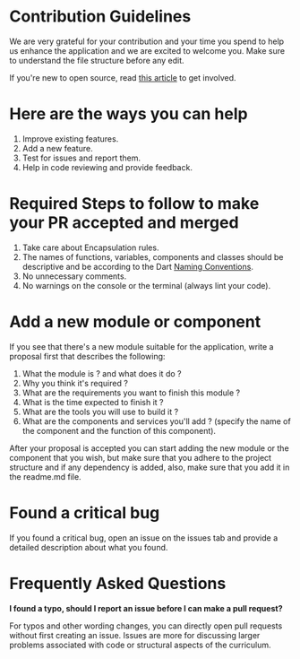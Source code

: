 # Contribution Guidelines
We are very grateful for your contribution and your time you spend to help us enhance the application and we are excited to welcome you. 
Make sure to understand the file structure before any edit.

If you're new to open source, read [this article](https://dvmhmdsd.me/blog/open-source/) to get involved.

# Here are the ways you can help
1. Improve existing features.
2. Add a new feature.
3. Test for issues and report them.
4. Help in code reviewing and provide feedback.

# Required Steps to follow to make your PR accepted and merged
1. Take care about Encapsulation rules.
2. The names of functions, variables, components and classes should be descriptive 
and be according to the Dart [Naming Conventions](https://dart.dev/guides/language/effective-dart/style).
3. No unnecessary comments.
4. No warnings on the console or the terminal (always lint your code).

# Add a new module or component
If you see that there's a new module suitable for the application, write a proposal first that describes the following:
1. What the module is ? and what does it do ?
2. Why you think it's required ?
3. What are the requirements you want to finish this module ?
4. What is the time expected to finish it ?
5. What are the tools you will use to build it ?
6. What are the components and services you'll add ? (specify the name of the component and the function of this component).

After your proposal is accepted you can start adding the new module or the component that you wish, 
but make sure that you adhere to the project structure and if any dependency is added, also, 
make sure that you add it in the readme.md file.

# Found a critical bug
If you found a critical bug, open an issue on the issues tab and provide a detailed description about what you found.

# Frequently Asked Questions
**I found a typo, should I report an issue before I can make a pull request?**

For typos and other wording changes, you can directly open pull requests without first creating an issue. 
Issues are more for discussing larger problems associated with code or structural aspects of the curriculum.
